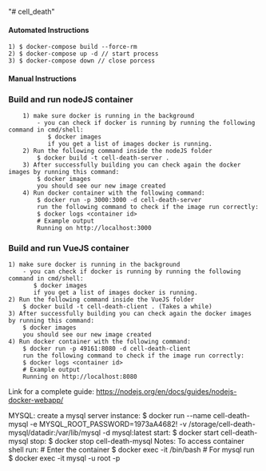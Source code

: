 "# cell_death" 

#### Automated Instructions ####
	1) $ docker-compose build --force-rm
	2) $ docker-compose up -d // start process
	3) $ docker-compose down // close porcess

#### Manual Instructions ####
### 	Build and run nodeJS container ###
		1) make sure docker is running in the background
			- you can check if docker is running by running the following command in cmd/shell:
			   $ docker images
			   if you get a list of images docker is running.
		2) Run the following command inside the nodeJS folder
			$ docker build -t cell-death-server .
		3) After successfully building you can check again the docker images by running this command:
			$ docker images
			you should see our new image created
		4) Run docker container with the following command:
			$ docker run -p 3000:3000 -d cell-death-server
			run the following command to check if the image run correctly:
			$ docker logs <container id>
			# Example output
			Running on http://localhost:3000

### Build and run VueJS container ###
	1) make sure docker is running in the background
		- you can check if docker is running by running the following command in cmd/shell:
		   $ docker images
		   if you get a list of images docker is running.
	2) Run the following command inside the VueJS folder
		$ docker build -t cell-death-client . (Takes a while)
	3) After successfully building you can check again the docker images by running this command:
		$ docker images
		you should see our new image created
	4) Run docker container with the following command:
		$ docker run -p 49161:8080 -d cell-death-client
		run the following command to check if the image run correctly:
		$ docker logs <container id>
		# Example output
		Running on http://localhost:8080
		
Link for a complete guide: https://nodejs.org/en/docs/guides/nodejs-docker-webapp/

MYSQL:
	create a mysql server instance:
		$ docker run --name cell-death-mysql -e MYSQL_ROOT_PASSWORD=1973aA4682! -v /storage/cell-death-mysql/datadir:/var/lib/mysql -d mysql:latest
	start:
	$ docker start cell-death-mysql
	stop:
	$ docker stop cell-death-mysql
Notes:
	To access container shell run:
	# Enter the container
	$ docker exec -it <container id> /bin/bash
	# For mysql run
	$ docker exec -it <container id> mysql -u root -p
